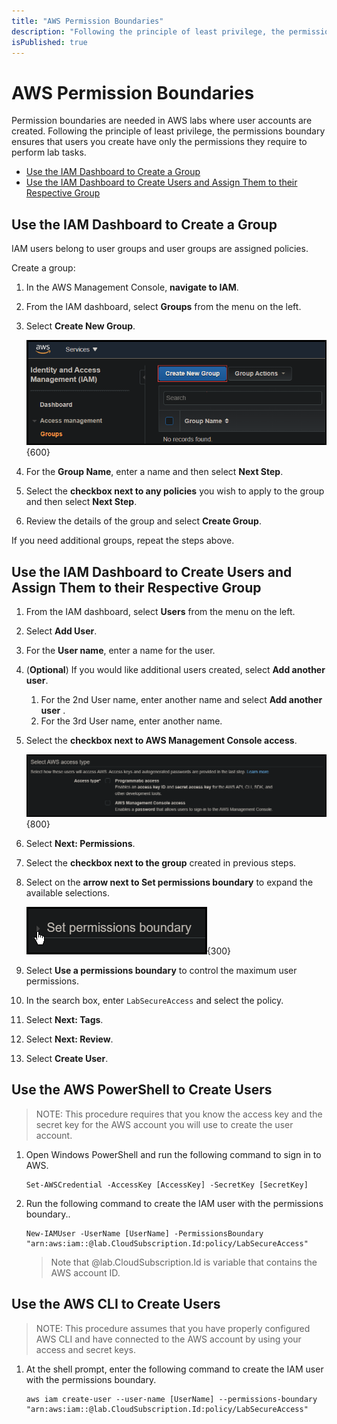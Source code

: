 ```yaml
---
title: "AWS Permission Boundaries"
description: "Following the principle of least privilege, the permissions boundary ensures that users you create have only the permissions they require to perform lab tasks."
isPublished: true
---
```


# AWS Permission Boundaries

Permission boundaries are needed in AWS labs where user accounts are created.
Following the principle of least privilege, the permissions boundary ensures that users you create have only the permissions they require to perform lab tasks.  

- [Use the IAM Dashboard to Create a Group](#use-the-iam-dashboard-create-a-group)
- [Use the IAM Dashboard to Create Users and Assign Them to their Respective Group](#use-the-iam-dashboard-create-users-and-assign-them-to-their-respective-group)

## Use the IAM Dashboard to Create a Group

IAM users belong to user groups and user groups are assigned policies. 

Create a group: 

1. In the AWS Management Console, **navigate to IAM**. 
1. From the IAM dashboard, select **Groups** from the menu on the left. 
1. Select **Create New Group**. 

    ![Create New Group](images/aws-create-new-group.png){600}
1. For the **Group Name**, enter a name and then select **Next Step**. 
1. Select the **checkbox next to any policies** you wish to apply to the group and then select **Next Step**. 
1. Review the details of the group and select **Create Group**. 

If you need additional groups, repeat the steps above. 

## Use the IAM Dashboard to Create Users and Assign Them to their Respective Group

1. From the IAM dashboard, select **Users** from the menu on the left.
1. Select **Add User**.
1. For the **User name**, enter a name for the user.
1. (**Optional**) If you would like additional users created, select **Add another user**. 
    1. For the 2nd User name, enter another name and select **Add another user**                              .
    1. For the 3rd User name, enter another name.
1. Select the **checkbox next to AWS Management Console access**.

    ![AWS Management Console access](images/aws-management-console-access.png){800}
1. Select **Next: Permissions**.
1. Select the **checkbox next to the group** created in previous steps.
1. Select on the **arrow next to Set permissions boundary** to expand the available selections.

    ![Set permission boundary](images/set-permission-boundary.png){300}
1. Select **Use a permissions boundary** to control the maximum user permissions.
1. In the search box, enter `LabSecureAccess` and select the policy.
1. Select **Next: Tags**.
1. Select **Next: Review**.
1. Select **Create User**.

## Use the AWS PowerShell to Create Users 

  >NOTE: This procedure requires that you know the access key and the secret key for the AWS account you will use to create the user account. 

1. Open Windows PowerShell and run the following command to sign in to AWS.

    ```
    Set-AWSCredential -AccessKey [AccessKey] -SecretKey [SecretKey]
    ```
 
 1. Run the following command to create the IAM user with the permissions boundary..

    ```
    New-IAMUser -UserName [UserName] -PermissionsBoundary "arn:aws:iam::@lab.CloudSubscription.Id:policy/LabSecureAccess"
    ```
    
    >Note that @lab.CloudSubscription.Id is variable that contains the AWS account ID.
    
  ## Use the AWS CLI to Create Users 

  >NOTE: This procedure assumes that you have properly configured AWS CLI and have connected to the AWS account by using your access and secret keys. 

1. At the shell prompt, enter the following command to create the IAM user with the permissions boundary.

    ```
    aws iam create-user --user-name [UserName] --permissions-boundary "arn:aws:iam::@lab.CloudSubscription.Id:policy/LabSecureAccess"
    ```
 
 

